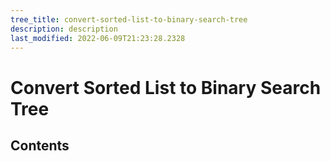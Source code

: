 ```yaml
---
tree_title: convert-sorted-list-to-binary-search-tree
description: description
last_modified: 2022-06-09T21:23:28.2328
---
```


# Convert Sorted List to Binary Search Tree

## Contents
